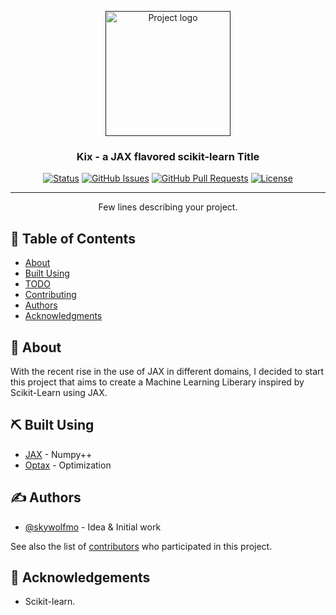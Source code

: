 <p align="center">
  <a href="" rel="noopener">
 <img width=200px height=200px src="https://i.imgur.com/6wj0hh6.jpg" alt="Project logo"></a>
</p>

<h3 align="center">Kix - a JAX flavored scikit-learn  Title</h3>

<div align="center">

  [![Status](https://img.shields.io/badge/status-active-success.svg)]() 
  [![GitHub Issues](https://img.shields.io/github/issues/skywolfmo/scikix-learn.svg)](https://github.com/kylelobo/The-Documentation-Compendium/issues)
  [![GitHub Pull Requests](https://img.shields.io/github/issues-pr/skywolfmo/scikix-learn.svg)](https://github.com/kylelobo/The-Documentation-Compendium/pulls)
  [![License](https://img.shields.io/badge/license-MIT-blue.svg)](/LICENSE)

</div>

---

<p align="center"> Few lines describing your project.
    <br> 
</p>

## 📝 Table of Contents
- [About](#about)
- [Built Using](#built_using)
- [TODO](../TODO.md)
- [Contributing](../CONTRIBUTING.md)
- [Authors](#authors)
- [Acknowledgments](#acknowledgement)

## 🧐 About <a name = "about"></a>
With the recent rise in the use of JAX in different domains, I decided to start this project that aims to create a Machine Learning Liberary inspired by Scikit-Learn using JAX.

## ⛏️ Built Using <a name = "built_using"></a>
- [JAX](https://www.mongodb.com/) - Numpy++
- [Optax](https://github.com/deepmind/optax) - Optimization

## ✍️ Authors <a name = "authors"></a>
- [@skywolfmo](https://github.com/skywolfmo) - Idea & Initial work

See also the list of [contributors](https://github.com/skywolfmo/scikix-learn/contributors) who participated in this project.

## 🎉 Acknowledgements <a name = "acknowledgement"></a>
- Scikit-learn.
